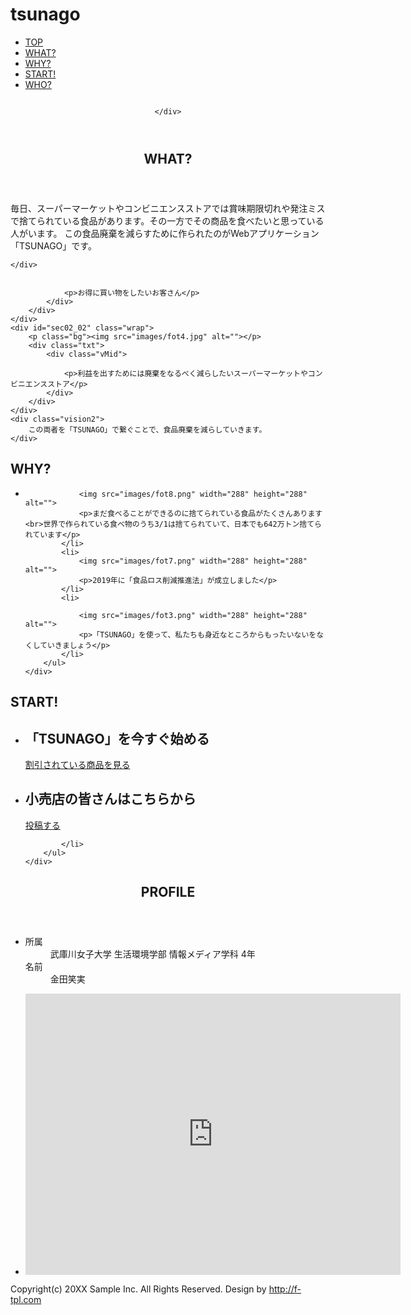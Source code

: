 # tsunago
<!doctype html>
<html lang="ja">
<head>
<meta charset="UTF-8">
<meta name="description" content="食品廃棄を減らす">
<meta name="viewport" content="width=device-width">
<title>TSUNAGO</title>
<link rel="stylesheet" media="all" href="css/style.css">
<script src="https://ajax.googleapis.com/ajax/libs/jquery/1.8.0/jquery.min.js"></script>
<script src="js/script.js"></script>
</head>

<body>

<nav id="mainnav">
	<p id="menuWrap"><a id="menu"><span id="menuBtn"></span></a></p>
	<div class="panel">
		<ul>
			<li><a href="#header">TOP</a></li>
			<li><a href="#sec01">WHAT?</a></li>
			<li><a href="#sec03">WHY?</a></li>
			<li><a href="#sec04">START!</a></li>
			<li><a href="#sec05">WHO?</a></li>
		</ul>
	</div>
</nav>

<header id="header">
	<img src="images/tsunago.png" alt="">
	<div id="slogan">
	
	</div>
</header>

<!-- VISION -->
<section id="sec01">
	<header>
		<h2>WHAT?</h2>
	</header>
	<div class="vision">
		毎日、スーパーマーケットやコンビニエンスストアでは賞味期限切れや発注ミスで捨てられている食品があります。その一方でその商品を食べたいと思っている人がいます。
        この食品廃棄を減らすために作られたのがWebアプリケーション「TSUNAGO」です。
        
	</div>
</section>
<!-- // VISION -->

<!-- MESSAGE -->
<section id="sec02">
	<div class="wrap">
		<p class="bg"><img src="images/fot5.jpg" alt=""></p>
		<div class="txt">
			<div class="vMid">
				
				<p>お得に買い物をしたいお客さん</p>
			</div>
		</div>
	</div>
	<div id="sec02_02" class="wrap">
		<p class="bg"><img src="images/fot4.jpg" alt=""></p>
		<div class="txt">
			<div class="vMid">
				
				<p>利益を出すためには廃棄をなるべく減らしたいスーパーマーケットやコンビニエンスストア</p>
			</div>
		</div>
	</div>
    <div class="vision2">
		この両者を「TSUNAGO」で繋ぐことで、食品廃棄を減らしていきます。
	</div>
    
</section>
<!-- // MESSAGE -->

<!-- SERVICE -->
<section id="sec03">
	<div class="inner">
        <h2>WHY?</h2>
		<ul class="col3">
			<li>
				
				<img src="images/fot8.png" width="288" height="288" alt="">
				<p>まだ食べることができるのに捨てられている食品がたくさんあります<br>世界で作られている食べ物のうち3/1は捨てられていて、日本でも642万トン捨てられています</p>
			</li>
			<li>
				<img src="images/fot7.png" width="288" height="288" alt="">
				<p>2019年に「食品ロス削減推進法」が成立しました</p>
			</li>
			<li>
				
				<img src="images/fot3.png" width="288" height="288" alt="">
                <p>「TSUNAGO」を使って、私たちも身近なところからもったいないをなくしていきましょう</p>
			</li>
		</ul>
	</div>
</section>
<!-- // SERVICE -->

<!-- STORY --> 
<section id="sec04">
	<div class="inner">
        <h2>START!</h2>
		<ul class="col2">
			<li>
				<h2>「TSUNAGO」を今すぐ始める</h2>
				<a href="../customer/customer.html" class="btn-flat-dashed-filled">割引されている商品を見る</a>
			</li>
			<li>
				<h2>小売店の皆さんはこちらから</h2>
                <a href="../market/market.html" class="btn-flat-dashed-filled2">投稿する</a>
				
			</li>
		</ul>
	</div>
</section>
<!-- // STORY -->

<!-- PROFILE -->
<section id="sec05">
	<header>
		<h2>PROFILE</h2>
	</header>
	<div class="inner">
		<ul class="col2">
			<li>
				<dl>
					<dt>所属</dt>
					<dd>武庫川女子大学 生活環境学部 情報メディア学科 4年</dd>
					<dt>名前</dt>
					<dd>金田笑実</dd>
				</dl>
			</li>
			<li>
				<div id="map">
					<!-- GOOGLE MAP -->
					<iframe src="https://www.google.com/maps/embed?pb=!1m18!1m12!1m3!1d13117.127499003675!2d135.3608438845919!3d34.7232886868572!2m3!1f0!2f0!3f0!3m2!1i1024!2i768!4f13.1!3m3!1m2!1s0x6000ee0a79c4eeaf%3A0xceacbb99588dd8f1!2z5q2m5bqr5bed5aWz5a2Q5aSn5a2m!5e0!3m2!1sja!2sjp!4v1568006525698!5m2!1sja!2sjp" width="600" height="450" frameborder="0" style="border:0;" allowfullscreen=""></iframe>
					<!-- // GOOGLE MAP -->
				</div>
			</li>
		</ul>
	</div>
</section>
<!-- // PROFILE -->

<footer id="footer">
	Copyright(c) 20XX Sample Inc. All Rights Reserved. Design by <a href="http://f-tpl.com" target="_blank">http://f-tpl.com</a><!-- ←クレジット表記を外す場合はシリアルキーが必要です http://f-tpl.com/credit/ -->
</footer>

</body>
</html>
